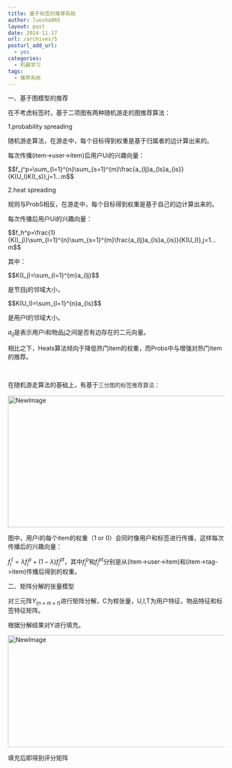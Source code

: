 ```yaml
---
title: 基于标签的推荐系统
author: luosha865
layout: post
date: 2014-11-17
url: /archives/5
posturl_add_url:
  - yes
categories:
  - 机器学习
tags:
  - 推荐系统
---
```

一、基于图模型的推荐

在不考虑标签时，基于二项图有两种随机游走的图推荐算法：

1.probability spreading

随机游走算法，在游走中，每个目标得到权重是基于归属者的边计算出来的。

每次传播(item->user->item)后用户Ui的兴趣向量：

<div>$$f_j^p=\sum_{l=1}^{n}\sum_{s=1}^{m}\frac{a_{lj}a_{ls}a_{is}}{K(U_l)K(I_s)},j=1…m$$</div>

2.heat spreading

规则与ProbS相反，在游走中，每个目标得到权重是基于自己的边计算出来的。

每次传播后用户Ui的兴趣向量：

<div>$$f_h^p=\frac{1}{K(I_j)}\sum_{l=1}^{n}\sum_{s=1}^{m}\frac{a_{lj}a_{ls}a_{is}}{K(U_l)},j=1…m$$</div>

其中：

<div>$$K(I_j)=\sum_{l=1}^{m}a_{lj}$$</div>

是节目j的邻域大小，


<div>$$K(U_l)=\sum_{l=1}^{n}a_{ls}$$</div>

是用户l的邻域大小。

$a_{ij}$是表示用户i和物品j之间是否有边存在的二元向量。

相比之下，Heats算法倾向于降低热门item的权重，而Probs中与增强对热门item的推荐。

&nbsp;

在随机游走算法的基础上，有基于<span style="color: #333333; font-family: arial; font-size: 13px; line-height: 20.0200004577637px;">三分图的标签推荐算法：</span>

<img title="NewImage.png" src="http://images.cnitblog.com/blog/52809/201411/171255254884996.png" alt="NewImage" width="600" height="305" border="0" />

图中，用户i的每个item的权重（1 or 0）会同时像用户和标签进行传播，这样每次传播后的兴趣向量：

$f_j^t=\lambda f_j^p + (1-\lambda) f_j^{pt}$，其中$f_j^p$和$f_j^{pt}$分别是从(item->user->item)和(item->tag->item)传播后得到的权重。

<span style="font-size: 14px;">二、矩阵分解的张量模型</span>

对三元阵$Y_{(n\times m\times t)}$进行矩阵分解，C为核张量，U,I,T为用户特征，物品特征和标签特征矩阵。

根据分解结果对Y进行填充。

<img title="NewImage.png" src="http://images.cnitblog.com/blog/52809/201411/171508548949009.png" alt="NewImage" width="600" height="260" border="0" />

填充后即得到评分矩阵

<span style="font-size: 14px;"> </span>


